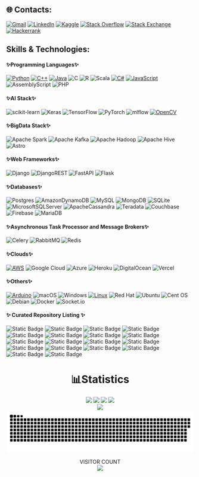 ## 🌐 Contacts:
[![Gmail](https://img.shields.io/badge/%20-%20Mail-black?color=14171A&labelColor=ef5350&logo=gmail&logoColor=ffffff)](mailto:mobasshirbhuiyan.shagor@gmail.com?subject=From%20GitHub&body=Hi,%20there.%20Found%20you%20from%20GitHub.)
[![LinkedIn](https://img.shields.io/badge/LinkedIn-%230077B5.svg?logo=linkedin&logoColor=white)]([https://www.linkedin.com/in/mobasshir-bhuiyan-shagor/](https://www.linkedin.com/in/mobasshir-bhuiyan-shagor/))
[![Kaggle](https://img.shields.io/badge/Kaggle-%2320BEFF.svg?logo=Kaggle&logoColor=white)]([https://www.kaggle.com/mobasshir](https://www.kaggle.com/mobasshir))
[![Stack Overflow](https://img.shields.io/badge/-Stackoverflow-FE7A16?logo=stack-overflow&logoColor=white)](https://stackoverflow.com/users/7195890/mobasshir-bhuiya)
[![Stack Exchange](https://img.shields.io/badge/StackExchange-%23ffffff.svg?logo=StackExchange)](https://gis.stackexchange.com/users/130297/mobasshir-bhuiya)
[![Hackerrank](https://img.shields.io/badge/-Hackerrank-2EC866?logo=HackerRank&logoColor=white)](https://www.hackerrank.com/profile/MobasshirShagor)
## Skills & Technologies:
#### ✨Programming Languages✨
[![Python](https://img.shields.io/badge/Python-3776AB?style=for-the-badge&logo=python&logoColor=white)]()
[![C++](https://img.shields.io/badge/C++-00599C?style=for-the-badge&logo=c%2B%2B&logoColor=white)]()
[![Java](https://img.shields.io/badge/Java-007396?style=for-the-badge&logo=java&logoColor=white)]()
![C](https://img.shields.io/badge/c-%2300599C.svg?style=for-the-badge&logo=c&logoColor=white)
![R](https://img.shields.io/badge/r-%23276DC3.svg?style=for-the-badge&logo=r&logoColor=white)
![Scala](https://img.shields.io/badge/scala-%23DC322F.svg?style=for-the-badge&logo=scala&logoColor=white)
[![C#](https://img.shields.io/badge/C%23-239120?style=for-the-badge&logo=c-sharp&logoColor=white)]()
[![JavaScript](https://img.shields.io/badge/JavaScript-F7DF1E?style=for-the-badge&logo=javascript&logoColor=black)]()
![AssemblyScript](https://img.shields.io/badge/assembly%20script-%23000000.svg?style=for-the-badge&logo=assemblyscript&logoColor=white)
![PHP](https://img.shields.io/badge/php-%23777BB4.svg?style=for-the-badge&logo=php&logoColor=white)
<!--
![Rust](https://img.shields.io/badge/rust-%23000000.svg?style=for-the-badge&logo=rust&logoColor=white)
![Go](https://img.shields.io/badge/go-%2300ADD8.svg?style=for-the-badge&logo=go&logoColor=white)
![Julia](https://img.shields.io/badge/-Julia-9558B2?style=for-the-badge&logo=julia&logoColor=white)
-->
#### ✨AI Stack✨
![scikit-learn](https://img.shields.io/badge/scikit--learn-%23F7931E.svg?style=for-the-badge&logo=scikit-learn&logoColor=white)
![Keras](https://img.shields.io/badge/Keras-%23D00000.svg?style=for-the-badge&logo=Keras&logoColor=white)
![TensorFlow](https://img.shields.io/badge/TensorFlow-%23FF6F00.svg?style=for-the-badge&logo=TensorFlow&logoColor=white)
![PyTorch](https://img.shields.io/badge/PyTorch-%23EE4C2C.svg?style=for-the-badge&logo=PyTorch&logoColor=white)
![mlflow](https://img.shields.io/badge/mlflow-%23d9ead3.svg?style=for-the-badge&logo=numpy&logoColor=blue)
[![OpenCV](https://img.shields.io/badge/OpenCV-5C3EE8?style=for-the-badge&logo=opencv&logoColor=white)]()
#### ✨BigData Stack✨
![Apache Spark](https://img.shields.io/badge/Apache%20Spark-FDEE21?style=for-the-badge&logo=apachespark&logoColor=black)
![Apache Kafka](https://img.shields.io/badge/Apache%20Kafka-000?style=for-the-badge&logo=apachekafka)
![Apache Hadoop](https://img.shields.io/badge/Apache%20Hadoop-66CCFF?style=for-the-badge&logo=apachehadoop&logoColor=black)
![Apache Hive](https://img.shields.io/badge/Apache%20Hive-FDEE21?style=for-the-badge&logo=apachehive&logoColor=black)
![Astro](https://img.shields.io/badge/astro-%232C2052.svg?style=for-the-badge&logo=astro&logoColor=white)
#### ✨Web Frameworks✨
![Django](https://img.shields.io/badge/django-%23092E20.svg?style=for-the-badge&logo=django&logoColor=white)
![DjangoREST](https://img.shields.io/badge/DJANGO-REST-ff1709?style=for-the-badge&logo=django&logoColor=white&color=ff1709&labelColor=gray)
![FastAPI](https://img.shields.io/badge/FastAPI-005571?style=for-the-badge&logo=fastapi)
![Flask](https://img.shields.io/badge/flask-%23000.svg?style=for-the-badge&logo=flask&logoColor=white)
<!--
![Laravel](https://img.shields.io/badge/laravel-%23FF2D20.svg?style=for-the-badge&logo=laravel&logoColor=white)
![NodeJS](https://img.shields.io/badge/node.js-6DA55F?style=for-the-badge&logo=node.js&logoColor=white)
![Express.js](https://img.shields.io/badge/express.js-%23404d59.svg?style=for-the-badge&logo=express&logoColor=%2361DAFB)
-->
#### ✨Databases✨
![Postgres](https://img.shields.io/badge/postgres-%23316192.svg?style=for-the-badge&logo=postgresql&logoColor=white)
![AmazonDynamoDB](https://img.shields.io/badge/Amazon%20DynamoDB-4053D6?style=for-the-badge&logo=Amazon%20DynamoDB&logoColor=white)
![MySQL](https://img.shields.io/badge/mysql-%2300f.svg?style=for-the-badge&logo=mysql&logoColor=white)
![MongoDB](https://img.shields.io/badge/MongoDB-%234ea94b.svg?style=for-the-badge&logo=mongodb&logoColor=white)
![SQLite](https://img.shields.io/badge/sqlite-%2307405e.svg?style=for-the-badge&logo=sqlite&logoColor=white)
![MicrosoftSQLServer](https://img.shields.io/badge/Microsoft%20SQL%20Server-CC2927?style=for-the-badge&logo=microsoft%20sql%20server&logoColor=white)
![ApacheCassandra](https://img.shields.io/badge/cassandra-%231287B1.svg?style=for-the-badge&logo=apache-cassandra&logoColor=white)
![Teradata](https://img.shields.io/badge/Teradata-F37440?style=for-the-badge&logo=teradata&logoColor=white)
![Couchbase](https://img.shields.io/badge/Couchbase-EA2328?style=for-the-badge&logo=couchbase&logoColor=white)
![Firebase](https://img.shields.io/badge/Firebase-039BE5?style=for-the-badge&logo=Firebase&logoColor=white)
![MariaDB](https://img.shields.io/badge/MariaDB-003545?style=for-the-badge&logo=mariadb&logoColor=white)
<!--
#### Virtual Envs and Package Manager:
[![Anaconda](https://img.shields.io/badge/Anaconda-44A833?style=for-the-badge&logo=anaconda&logoColor=white)]()
![Poetry](https://img.shields.io/badge/Poetry-%233B82F6.svg?style=for-the-badge&logo=poetry&logoColor=0B3D8D)
![NPM](https://img.shields.io/badge/NPM-%23CB3837.svg?style=for-the-badge&logo=npm&logoColor=white)
![Yarn](https://img.shields.io/badge/yarn-%232C8EBB.svg?style=for-the-badge&logo=yarn&logoColor=white)
-->
#### ✨Asynchronous Task Processor and Message Brokers✨
![Celery](https://img.shields.io/badge/celery-%23a9cc54.svg?style=for-the-badge&logo=celery&logoColor=ddf4a4)
![RabbitMQ](https://img.shields.io/badge/Rabbitmq-FF6600?style=for-the-badge&logo=rabbitmq&logoColor=white)
![Redis](https://img.shields.io/badge/redis-%23DD0031.svg?style=for-the-badge&logo=redis&logoColor=white)
#### ✨Clouds✨
[![AWS](https://img.shields.io/badge/AWS-232F3E?style=for-the-badge&logo=amazon-aws&logoColor=white)]()
![Google Cloud](https://img.shields.io/badge/GoogleCloud-%234285F4.svg?style=for-the-badge&logo=google-cloud&logoColor=white)
![Azure](https://img.shields.io/badge/azure-%230072C6.svg?style=for-the-badge&logo=microsoftazure&logoColor=white)
![Heroku](https://img.shields.io/badge/heroku-%23430098.svg?style=for-the-badge&logo=heroku&logoColor=white)
![DigitalOcean](https://img.shields.io/badge/DigitalOcean-%230167ff.svg?style=for-the-badge&logo=digitalOcean&logoColor=white)
![Vercel](https://img.shields.io/badge/vercel-%23000000.svg?style=for-the-badge&logo=vercel&logoColor=white)
<!--
![PythonAnywhere](https://img.shields.io/badge/pythonanywhere-%232F9FD7.svg?style=for-the-badge&logo=pythonanywhere&logoColor=151515)
![Cloudflare](https://img.shields.io/badge/Cloudflare-F38020?style=for-the-badge&logo=Cloudflare&logoColor=white)
![Github Pages](https://img.shields.io/badge/github%20pages-121013?style=for-the-badge&logo=github&logoColor=white)
![Firebase](https://img.shields.io/badge/firebase-%23039BE5.svg?style=for-the-badge&logo=firebase)
-->
#### ✨Others✨
[![Arduino](https://img.shields.io/badge/Arduino-00979D?style=for-the-badge&logo=arduino&logoColor=white)]()
![macOS](https://img.shields.io/badge/mac%20os-000000?style=for-the-badge&logo=macos&logoColor=F0F0F0)
![Windows](https://img.shields.io/badge/Windows-0078D6?style=for-the-badge&logo=windows&logoColor=white)
[![Linux](https://img.shields.io/badge/Linux-FCC624?style=for-the-badge&logo=linux&logoColor=black)]()
![Red Hat](https://img.shields.io/badge/Red%20Hat-EE0000?style=for-the-badge&logo=redhat&logoColor=white)
![Ubuntu](https://img.shields.io/badge/Ubuntu-E95420?style=for-the-badge&logo=ubuntu&logoColor=white)
![Cent OS](https://img.shields.io/badge/cent%20os-002260?style=for-the-badge&logo=centos&logoColor=F0F0F0)
![Debian](https://img.shields.io/badge/Debian-D70A53?style=for-the-badge&logo=debian&logoColor=white)
![Docker](https://img.shields.io/badge/docker-%230db7ed.svg?style=for-the-badge&logo=docker&logoColor=white)
![Socket.io](https://img.shields.io/badge/Socket.io-black?style=for-the-badge&logo=socket.io&badgeColor=010101)
#### ✨ Curated Repository Listing ✨
![Static Badge](https://img.shields.io/badge/AI-green?style=for-the-badge&logo=Github&label=Machine%20Learning&link=https%3A%2F%2Fgithub.com%2Fbhuiyanmobasshir94%2FMachine-Learning)
![Static Badge](https://img.shields.io/badge/AI-green?style=for-the-badge&logo=Github&label=Deep%20Learning&link=https%3A%2F%2Fgithub.com%2Fbhuiyanmobasshir94%2FDeep-Learning)
![Static Badge](https://img.shields.io/badge/AI-green?style=for-the-badge&logo=Github&label=Data%20Science&link=https%3A%2F%2Fgithub.com%2Fbhuiyanmobasshir94%2FData-Science)
![Static Badge](https://img.shields.io/badge/AI-green?style=for-the-badge&logo=Github&label=Computer%20Vision&link=https%3A%2F%2Fgithub.com%2Fbhuiyanmobasshir94%2FComputer-Vision)
![Static Badge](https://img.shields.io/badge/AI-green?style=for-the-badge&logo=Github&label=Edge%20%2F%20IoT&link=https%3A%2F%2Fgithub.com%2Fbhuiyanmobasshir94%2FEdge-IoT)
![Static Badge](https://img.shields.io/badge/AI-green?style=for-the-badge&logo=Github&label=NLP%20%2F%20NLU&link=https%3A%2F%2Fgithub.com%2Fbhuiyanmobasshir94%2FNatural-Language-Processing-And-Understanding)
![Static Badge](https://img.shields.io/badge/SE-blue?style=for-the-badge&logo=Github&label=Problem%20Solving&link=https%3A%2F%2Fgithub.com%2Fbhuiyanmobasshir94%2FProblem-Solving)
![Static Badge](https://img.shields.io/badge/SE-blue?style=for-the-badge&logo=Github&label=Interview&link=https%3A%2F%2Fgithub.com%2Fbhuiyanmobasshir94%2FInterview)
![Static Badge](https://img.shields.io/badge/SE-blue?style=for-the-badge&logo=Github&label=Testing&link=https%3A%2F%2Fgithub.com%2Fbhuiyanmobasshir94%2FTesting)
![Static Badge](https://img.shields.io/badge/SE-blue?style=for-the-badge&logo=Github&label=Software%20Engineering%20Best%20Practices&link=https%3A%2F%2Fgithub.com%2Fbhuiyanmobasshir94%2FSoftware-Engineering-Best-Practices)
![Static Badge](https://img.shields.io/badge/SE-blue?style=for-the-badge&logo=Github&label=Cloud%20DevOps&link=https%3A%2F%2Fgithub.com%2Fbhuiyanmobasshir94%2FCloud-DevOps)
![Static Badge](https://img.shields.io/badge/Computing-red?style=for-the-badge&logo=Github&label=GIS&link=https%3A%2F%2Fgithub.com%2Fbhuiyanmobasshir94%2FGIS)
![Static Badge](https://img.shields.io/badge/Computing-red?style=for-the-badge&logo=Github&label=Data%20Engineering&link=https%3A%2F%2Fgithub.com%2Fbhuiyanmobasshir94%2FData-Engineering)
![Static Badge](https://img.shields.io/badge/Misc.-yellow?style=for-the-badge&logo=Github&label=Research&link=https%3A%2F%2Fgithub.com%2Fbhuiyanmobasshir94%2FResearch)
![Static Badge](https://img.shields.io/badge/Misc.-yellow?style=for-the-badge&logo=Github&label=Higher%20Study&link=https%3A%2F%2Fgithub.com%2Fbhuiyanmobasshir94%2FHigher-Study)
![Static Badge](https://img.shields.io/badge/Misc.-yellow?style=for-the-badge&logo=Github&label=Coursera%20Specializations&link=https%3A%2F%2Fgithub.com%2Fbhuiyanmobasshir94%2FCoursera-Specializations)
![Static Badge](https://img.shields.io/badge/Misc.-yellow?style=for-the-badge&logo=Github&label=NUS%20Artificial%20Intelligence%20Training&link=https%3A%2F%2Fgithub.com%2Fbhuiyanmobasshir94%2FNUS-Artificial-Intelligence-Training)
![Static Badge](https://img.shields.io/badge/Misc.-yellow?style=for-the-badge&logo=Github&label=Books&link=https%3A%2F%2Fgithub.com%2Fbhuiyanmobasshir94%2FBooks)
<br>

<h1 align="center">📊Statistics</h1>
<div align="center">
  <img width="440px" src="https://github-readme-stats.vercel.app/api?username=bhuiyanmobasshir94&show_icons=true&theme=dark">
  <img width="385px" src="https://github-readme-stats.anuraghazra1.vercel.app/api/top-langs/?username=bhuiyanmobasshir94&layout=compact&theme=onedark" />
  <img width="440px" src="https://github-readme-activity-graph.vercel.app/graph?username=bhuiyanmobasshir94&theme=github">
  <img width="385px" src="https://github-readme-streak-stats.herokuapp.com/?user=bhuiyanmobasshir94&theme=dark" />
</div>

<div align="center">
 <img src="https://github-profile-trophy.vercel.app/?username=bhuiyanmobasshir94&theme=onedark&row=1)](https://github.com/ryo-ma/github-profile-trophy" />
 <img src="https://raw.githubusercontent.com/bhuiyanmobasshir94/bhuiyanmobasshir94/output/github-contribution-grid-snake-dark.svg" />
<p> 
  VISITOR COUNT<br>
  <img src="https://profile-counter.glitch.me/bhuiyanmobasshir94/count.svg" />
</p>
</div>
